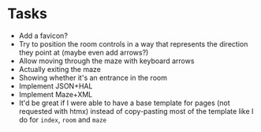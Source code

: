 # Tasks
* Add a favicon?
* Try to position the room controls in a way that represents the direction they point at (maybe even add arrows?)
* Allow moving through the maze with keyboard arrows
* Actually exiting the maze
* Showing whether it's an entrance in the room
* Implement JSON+HAL
* Implement Maze+XML
* It'd be great if I were able to have a base template for pages (not requested with htmx) instead of copy-pasting most of the template like I do for `index`, `room` and `maze`
